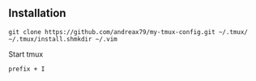 Installation
------------

    git clone https://github.com/andreax79/my-tmux-config.git ~/.tmux/
    ~/.tmux/install.shmkdir ~/.vim

Start tmux

`prefix + I`
